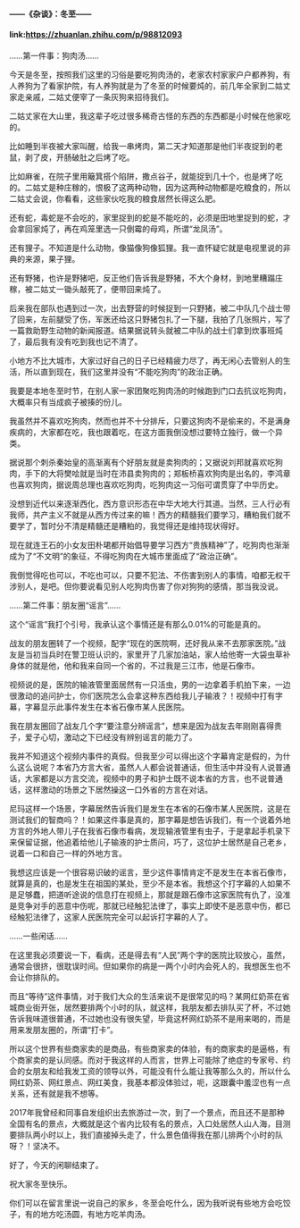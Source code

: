 #### ——《杂谈》：冬至——
#### link:https://zhuanlan.zhihu.com/p/98812093


……第一件事：狗肉汤……



今天是冬至，按照我们这里的习俗是要吃狗肉汤的，老家农村家家户户都养狗，有人养狗为了看家护院，有人养狗就是为了冬至的时候要炖的，前几年全家到二姑丈家走亲戚，二姑丈便宰了一条灰狗来招待我们。



二姑丈家在大山里，我这辈子吃过很多稀奇古怪的东西的东西都是小时候在他家吃的。



比如睡到半夜被大家叫醒，给我一串烤肉，第二天才知道那是他们半夜捉到的老鼠，剥了皮，开肠破肚之后烤了吃。



比如麻雀，在院子里用簸箕搭个陷阱，撒点谷子，就能捉到几十个，也是烤了吃的。二姑丈是种庄稼的，恨极了这两种动物，因为这两种动物都是吃粮食的，所以二姑丈会说，你看看，这些家伙吃我的粮食居然长得这么肥。



还有蛇，毒蛇是不会吃的，家里捉到的蛇是不能吃的，必须是田地里捉到的蛇，才会拿回家炖了，再在鸡笼里选一只倒霉的母鸡，所谓“龙凤汤”。



还有狸子。不知道是什么动物，像猫像狗像狐狸。我一直怀疑它就是电视里说的非典的来源，果子狸。



还有野猪，也许是野猪吧，反正他们告诉我是野猪，不大个身材，到地里糟蹋庄稼，被二姑丈一锄头敲死了，便带回来炖了。



后来我在部队也遇到过一次，出去野营的时候捉到一只野猪，被二中队几个战士带了回来，左前腿受了伤，军医还给这只野猪包扎了一下腿，我拍了几张照片，写了一篇救助野生动物的新闻报道。结果据说转头就被二中队的战士们拿到炊事班炖了，最后我有没有吃到我也记不清了。



小地方不比大城市，大家过好自己的日子已经精疲力尽了，再无闲心去管别人的生活，所以直到现在，我们这里并没有“不能吃狗肉”的政治正确。



我要是本地冬至时节，在别人家一家团聚吃狗肉汤的时候跑到门口去抗议吃狗肉，大概率只有当成疯子被揍的份儿。



我虽然并不喜欢吃狗肉，然而也并不十分排斥，只要这狗肉不是偷来的，不是满身疾病的，大家都在吃，我也跟着吃，在这方面我倒没想过要特立独行，做一个异类。



据说那个刺杀秦始皇的高渐离有个好朋友就是卖狗肉的；又据说刘邦就喜欢吃狗肉，手下的大将樊哙就是当时在沛县卖狗肉的；郑板桥喜欢狗肉是出名的，李鸿章也喜欢狗肉，据说周总理也喜欢吃狗肉，吃狗肉这一习俗可谓贯穿了中华历史。



没想到近代以来逐渐西化，西方意识形态在中华大地大行其道。当然，三人行必有我师，共产主义不就是从西方传过来的嘛！西方的精髓我们要学习，糟粕我们就不要学了，暂时分不清是精髓还是糟粕的，我觉得还是维持现状得好。



现在就连王石的小女友田朴珺都开始倡导要学习西方“贵族精神”了，吃狗肉也渐渐成为了“不文明”的象征，不得吃狗肉在大城市里面成了“政治正确”。



我倒觉得吃也可以，不吃也可以，只要不犯法、不伤害到别人的事情，咱都无权干涉别人，是吧。但你要说看见别人吃狗肉伤害了你对狗狗的感情，那当我没说。



……第二件事：朋友圈“谣言”……



这个“谣言”我打个引号，我承认这个事情还是有那么0.01%的可能是真的。



战友的朋友圈转了一个视频，配字“现在的医院啊，还好我从来不去那家医院。”战友是当初当兵时在警卫班认识的，家里开了几家加油站，家人给他寄一大袋虫草补身体的就是他，他和我来自同一个省的，不过我是三江市，他是石像市。



视频说的是，医院的输液管里面居然有一只活虫，男的一边拿着手机拍下来，一边很激动的追问护士，你们医院怎么会拿这种东西给我儿子输液？！视频中打有字幕，字幕显示此事件发生在本省石像市某人民医院。



我在朋友圈回了战友几个字“要注意分辨谣言”，想来是因为战友去年刚刚喜得贵子，爱子心切，激动之下已经没有辨别谣言的能力了。



我并不知道这个视频内事件的真假。但我至少可以得出这个字幕肯定是假的，为什么这么说呢？本省乃方言大省，虽然人人都会说普通话，但生活中并没有人说普通话，大家都是以方言交流，视频中的男子和护士既不说本省的方言，也不说普通话，这样激动的场景之下居然操这一口外省的方言在对话。



尼玛这样一个场景，字幕居然告诉我们是发生在本省的石像市某人民医院，这是在测试我们的智商吗？！如果这件事是真的，那字幕是想告诉我们，有一个说着外地方言的外地人带儿子在我省石像市看病，发现输液管里有虫子，于是拿起手机录下来保留证据，他追着给他儿子输液的护士质问，巧了，这位护士居然是自己老乡，说着一口和自己一样的外地方言。



我想这应该是一个很容易识破的谣言，至少这件事情肯定不是发生在本省石像市，就算是真的，也是发生在祖国的某处，至少不是本省。我想这个打字幕的人如果不是足够蠢，把道听途说的信息打在视频上，那就是跟石像市这家医院有仇了，没准是竞争对手的恶意中伤呢，那就已经触犯法律了，事实上即使不是恶意中伤，都已经触犯法律了，这家人民医院完全可以起诉打字幕的人了。



……一些闲话……



在这里我必须要说一下，看病，还是得去有“人民”两个字的医院比较放心，虽然，通常会很挤，很耽误时间。但如果你的病是一两个小时内会死人的，我想医生也不会让你排队的。



而且“等待”这件事情，对于我们大众的生活来说不是很常见的吗？某网红奶茶在省城商业街开张，居然要排两个小时的队，就这样，我朋友都去排队买了杯，不过她告诉我味道很普通，不过她也没有很失望，毕竟这杯网红奶茶不是用来喝的，而是用来发朋友圈的，所谓“打卡”。



所以这个世界有些商家卖的是商品，有些商家卖的体验，有的商家卖的是逼格，有个商家卖的是认同感。而对于我这样的人而言，世界上可能除了绝症的专家号、约会的女朋友和给我发工资的领导以外，可能没有什么能让我等那么久的，所以什么网红奶茶、网红景点、网红美食，我基本都没体验过，呃，这跟囊中羞涩也有一点关系，还有就是我不想等。



2017年我曾经和同事自发组织出去旅游过一次，到了一个景点，而且还不是那种全国有名的景点，大概就是这个省内比较有名的景点，入口处居然人山人海，目测要排队两小时以上，我们直接掉头走了，什么景色值得我在那儿排两个小时的队呀？！坚决不。



好了，今天的闲聊结束了。



祝大家冬至快乐。



你们可以在留言里说一说自己的家乡，冬至会吃什么，因为我听说有些地方会吃饺子，有的地方吃汤圆，有地方吃羊肉汤。
